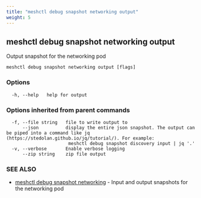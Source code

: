 ```yaml
---
title: "meshctl debug snapshot networking output"
weight: 5
---
```

## meshctl debug snapshot networking output

Output snapshot for the networking pod

```
meshctl debug snapshot networking output [flags]
```

### Options

```
  -h, --help   help for output
```

### Options inherited from parent commands

```
  -f, --file string   file to write output to
      --json          display the entire json snapshot. The output can be piped into a command like jq (https://stedolan.github.io/jq/tutorial/). For example:
                       meshctl debug snapshot discovery input | jq '.'
  -v, --verbose       Enable verbose logging
      --zip string    zip file output
```

### SEE ALSO

* [meshctl debug snapshot networking](../meshctl_debug_snapshot_networking)	 - Input and output snapshots for the networking pod


